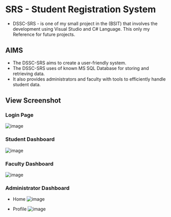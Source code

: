 # SRS - Student Registration System

- DSSC-SRS - is one of my small project in the (BSIT) that involves the development using Visual Studio and C# Language. This only my Reference for future projects.

## AIMS

- The DSSC-SRS aims to create a user-friendly system.
- The DSSC-SRS uses of known MS SQL Database for storing and retrieving data.
- It also provides administrators and faculty with tools to efficiently handle student data.

## View Screenshot

### Login Page
![image](https://github.com/kaitolegion/SRS/assets/47966968/d3f32e7d-c2d9-46bc-9726-dd248f0b5aab)



### Student Dashboard
![image](https://github.com/kaitolegion/SRS/assets/47966968/81a0c092-f7f4-49f3-b62f-777794995bd2)


### Faculty Dashboard
![image](https://github.com/kaitolegion/SRS/assets/47966968/23acd094-09b1-465c-9838-3b7f59cc0b90)

### Administrator Dashboard
- Home
![image](https://github.com/kaitolegion/SRS/assets/47966968/679235bb-02a3-46f3-b063-d7ef3e90fd21)

- Profile
![image](https://github.com/kaitolegion/SRS/assets/47966968/b133ef71-aea9-4292-9851-1b414eec6937)

